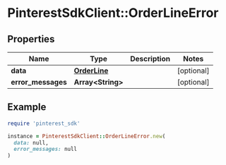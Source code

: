 # PinterestSdkClient::OrderLineError

## Properties

| Name | Type | Description | Notes |
| ---- | ---- | ----------- | ----- |
| **data** | [**OrderLine**](.md) |  | [optional] |
| **error_messages** | **Array&lt;String&gt;** |  | [optional] |

## Example

```ruby
require 'pinterest_sdk'

instance = PinterestSdkClient::OrderLineError.new(
  data: null,
  error_messages: null
)
```

